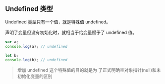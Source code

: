 ## Undefined 类型

Undefined 类型只有一个值，就是特殊值 undefined。

声明了变量但没有初始化时，就相当于给变量赋予了 undefined 值。

```js
var a;
console.log(a); // undefined

let b;
console.log(b); // undefined
```



> 增加 undefined 这个特殊值的目的就是为 了正式明确空对象指针(null)和未初始化变量的区别

